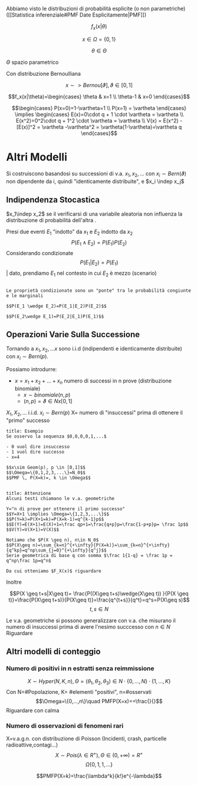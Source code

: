 Abbiamo visto le distribuzioni di probabilità esplicite (o non parametriche) ([[Statistica inferenziale#PMF Date Esplicitamente|PMF]])

$\newcommand{\indep}{\perp \!\!\! \perp}$

$$f_x(x|\theta)$$

$$x \in \Omega=\{0,1\}$$

$$\theta\in\Theta$$

$\Theta$ spazio parametrico

Con distribuzione Bernoulliana

$$x \sim> Bernou[\vartheta], \vartheta \in [0,1]$$

$$f_x(x|\theta)=\begin{cases} \theta & x=1 \\ \theta-1 & x=0 \end{cases}$$

$$\begin{cases}
P(x=0)=1-\vartheta=1 \\
P(x=1) = \vartheta
\end{cases}
\implies
\begin{cases}
E(x)=0\cdot q + 1 \cdot \vartheta = \vartheta \\
E(x^2)=0^2\cdot q + 1^2 \cdot \vartheta = \vartheta \\
V(x) = E(x^2) - [E(x)]^2 = \vartheta -\vartheta^2 = \vartheta(1-\vartheta)=\vartheta q
\end{cases}$$

# Altri Modelli

Si costruiscono basandosi su successioni di v.a. $x_1,x_2,...$
con $x_i \sim Bern(\vartheta)$ non dipendente da i, quindi "identicamente distribuite", e $x_i \indep x_j$

## Indipendenza Stocastica

$x_1\indep x_2$ se il verificarsi di una variabile aleatoria non influenza la distribuzione di probabilità dell'altra .

Presi due eventi $E_1$ "indotto" da $x_1$ e $E_2$ indotto da $x_2$
$$P(E_1 \wedge E_2)=P(E_1)P(E_2)$$
Considerando condizionate
$$P(E_1|E_2)=P(E_1)$$
| dato, prendiamo $E_1$ nel contesto in cui $E_2$ è mezzo (scenario)

```ad-note

Le proprietà condizionate sono un "ponte" tra le probabilità congiunte e le marginali

$$P(E_1 \wedge E_2)=P(E_1|E_2)P(E_2)$$

$$P(E_2\wedge E_1)=P(E_2|E_1)P(E_1)$$

```

## Operazioni Varie Sulla Successione

Tornando a $x_1,x_2,...x$ sono i.i.d (indipendenti e identicamente distribuite) con $x_i \sim Bern(p)$.

Possiamo introdurre:
- $x=x_1+x_2+...+x_n$ numero di successi in n prove (distribuzione binomiale)
	- $x \sim binomiale(n,p)$
	- $(n,p) = \vartheta \in N x [0,1]$


$X_1,X_2,...$ i.i.d. $x_i \sim Bern(p)$
X= numero di "insuccessi" prima di ottenere il "primo" successo

```ad-example
title: Esempio
Se osservo la sequenza $0,0,0,0,1,...$

- 0 vuol dire insuccesso
- 1 vuol dire successo
- x=4

$$x\sim Geom(p), p \in [0,1]$$
$$\Omega=\{0,1,2,3,...\}=N_0$$
$$PMF \, P(X=k)=, k \in \Omega$$


```

```ad-attention
title: Attenzione
Alcuni testi chiamano le v.a. geometriche 

Y="n di prove per ottenere il primo successo"
$$Y=X+1 \implies \Omega=\{1,2,3,...\}$$
$$P(Y=k)=P(X+1=k)=P(X=k-1)=q^{k-1}p$$
$$E(Y)=E(X+1)=E(X)+1=\frac qp+1=\frac{q+p}p=\frac{1-p+p}p= \frac 1p$$
$$V(Y)=V(X+1)=V(X)$$

```

```ad-note
Notiamo che $P(X \geq n), n\in N_0$
$$P(X\geq n)=\sum_{k=n}^{+\infty}{P(X=k)}=\sum_{k=n}^{+\infty}{q^kp}=q^np\sum_{j=0}^{+\infty}{q^j}$$
Serie geometrica di base q con somma $\frac 1{1-q} = \frac 1p = q^np\frac 1p=q^n$

Da cui otteniamo $F_X(x)$ riguardare
```

Inoltre

$$P(X \geq t+s|X\geq t)= \frac{P((X\geq t+s)\wedge(X\geq t)) }{P(X \geq t)}=\frac{P(X\geq t+s)}{P(X\geq t)}=\frac{q^{t+s}}{q^t}=q^s=P(X\geq s)$$
$$t,s \in N$$

Le v.a. geometriche si possono generalizzare con v.a. che misurano il numero di insuccessi prima di avere l'nesimo succcesso con $n\in N$
Riguardare

## Altri modelli di conteggio

### Numero di positivi in n estratti senza reimmissione
$$X\sim Hyper(N,K,n), \Theta=(\theta_1,\theta_2,\theta_3)\in N\cdot\{0,...,N\}\cdot \{1,...,K\}$$
Con N=\#Popolazione, K= \#elementi "positivi", n=\#osservati
$$\Omega=\{0,...,n\}\quad PMFP(X=x)==\frac{}{}$$
Riguardare con calma

### Numero di osservazioni di fenomeni rari

X=v.a.g.n. con distribuzione di Poisson (Incidenti, crash, particelle radioattive,contagi...)
$$X\sim Pois(\lambda \in R^+), \Theta \in (0, +\infty)=R^+$$
$$\Omega\{0,1,1,...\}$$

$$PMFP(X=k)=\frac{\lambda^k}{k!}e^{-\lambda}$$